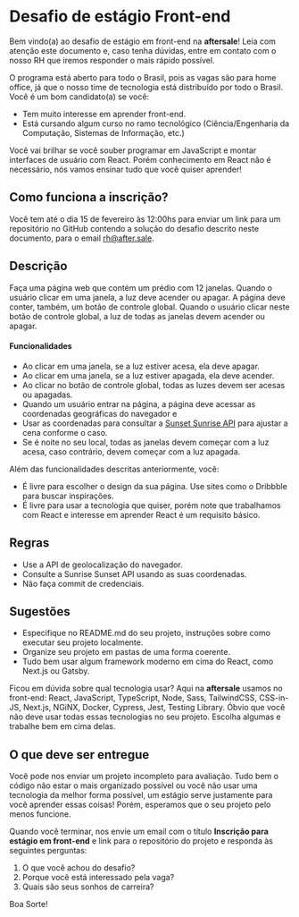 # Desafio de estágio Front-end

Bem vindo(a) ao desafio de estágio em front-end na **aftersale**! Leia com atenção este documento e, caso tenha dúvidas, entre em contato com o nosso RH que iremos responder o mais rápido possível.

O programa está aberto para todo o Brasil, pois as vagas são para home office, já que o nosso time de tecnologia está distribuído por todo o Brasil. Você é um bom candidato(a) se você:

- Tem muito interesse em aprender front-end.
- Está cursando algum curso no ramo tecnológico (Ciência/Engenharia da Computação, Sistemas de Informação, etc.)

Você vai brilhar se você souber programar em JavaScript e montar interfaces de usuário com React. Porém conhecimento em React não é necessário, nós vamos ensinar tudo que você quiser aprender!


## Como funciona a inscrição?

Você tem até o dia 15 de fevereiro às 12:00hs para enviar um link para um repositório no GitHub contendo a solução do desafio descrito neste documento, para o email rh@after.sale.


## Descrição

Faça uma página web que contém um prédio com 12 janelas. Quando o usuário clicar em uma janela, a luz deve acender ou apagar. A página deve conter, também, um botão de controle global. Quando o usuário clicar neste botão de controle global, a luz de todas as janelas devem acender ou apagar.


#### Funcionalidades

- Ao clicar em uma janela, se a luz estiver acesa, ela deve apagar.
- Ao clicar em uma janela, se a luz estiver apagada, ela deve acender.
- Ao clicar no botão de controle global, todas as luzes devem ser acesas ou apagadas.
- Quando um usuário entrar na página, a página deve acessar as coordenadas geográficas do navegador e
- Usar as coordenadas para consultar a [Sunset Sunrise API](https://sunrise-sunset.org/api) para ajustar a cena conforme o caso.
- Se é noite no seu local, todas as janelas devem começar com a luz acesa, caso contrário, devem começar com a luz apagada.

Além das funcionalidades descritas anteriormente, você:

- É livre para escolher o design da sua página. Use sites como o Dribbble para buscar inspirações.
- É livre para usar a tecnologia que quiser, porém note que trabalhamos com React e interesse em aprender React é um requisito básico.


## Regras

- Use a API de geolocalização do navegador.
- Consulte a Sunrise Sunset API usando as suas coordenadas.
- Não faça commit de credenciais.


## Sugestões

- Especifique no README.md do seu projeto, instruções sobre como executar seu projeto localmente.
- Organize seu projeto em pastas de uma forma coerente.
- Tudo bem usar algum framework moderno em cima do React, como Next.js ou Gatsby.

Ficou em dúvida sobre qual tecnologia usar? Aqui na **aftersale** usamos no front-end: React, JavaScript, TypeScript, Node, Sass, TailwindCSS, CSS-in-JS, Next.js, NGiNX, Docker, Cypress, Jest, Testing Library. Óbvio que você não deve usar todas essas tecnologias no seu projeto. Escolha algumas e trabalhe bem em cima delas.


## O que deve ser entregue

Você pode nos enviar um projeto incompleto para avaliação. Tudo bem o código não estar o mais organizado possível ou você não usar uma tecnologia da melhor forma possível, um estágio serve justamente para você aprender essas coisas! Porém, esperamos que o seu projeto pelo menos funcione.

Quando você terminar, nos envie um email com o título **Inscrição para estágio em front-end** e link para o repositório do projeto e responda às seguintes perguntas:

1. O que você achou do desafio?
2. Porque você está interessado pela vaga?
3. Quais são seus sonhos de carreira?

Boa Sorte!

